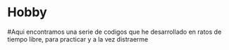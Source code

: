 # Hobby
#Aqui encontramos una serie de codigos que he desarrollado en ratos de tiempo libre, para practicar y a la vez distraerme 
